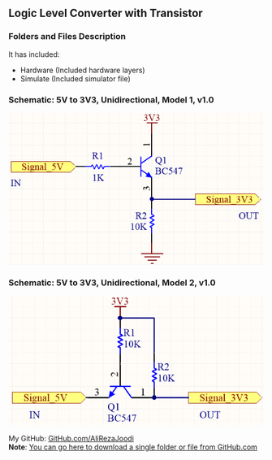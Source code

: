 ## Logic Level Converter with Transistor

### Folders and Files Description
It has included:  
- Hardware (Included hardware layers)  
- Simulate (Included simulator file)  

### Schematic: 5V to 3V3, Unidirectional, Model 1, v1.0  
![](Hardware/Model1_v1.0.png)

### Schematic: 5V to 3V3, Unidirectional, Model 2, v1.0  
![](Hardware/Model2_v1.0.png)


My GitHub: [GitHub.com/AliRezaJoodi](https://github.com/AliRezaJoodi)  
**Note**: [You can go here to download a single folder or file from GitHub.com](https://minhaskamal.github.io/DownGit/#/home)

